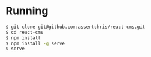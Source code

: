 # Running

```sh
$ git clone git@github.com:assertchris/react-cms.git
$ cd react-cms
$ npm install
$ npm install -g serve
$ serve
```
